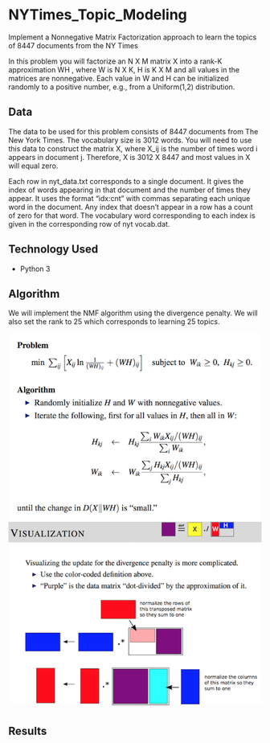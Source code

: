 # NYTimes_Topic_Modeling
Implement a Nonnegative Matrix Factorization approach to learn the topics of 8447 documents from the NY Times

In this problem you will factorize an N X M matrix X into a rank-K approximation WH , where W is N X K, H is K X M and all values in the matrices are nonnegative. Each value in W and H can be initialized randomly to a positive number, e.g., from a Uniform(1,2) distribution.

## Data

The data to be used for this problem consists of 8447 documents from The New York Times. The vocabulary size is 3012 words. You will need to use this data to construct the matrix X, where X_ij is the number of times word i appears in document j. Therefore, X is 3012 X 8447 and most values in X will equal zero.

Each row in nyt_data.txt corresponds to a single document. It gives the index of words appearing in that document and the number of times they appear. It uses the format “idx:cnt” with commas separating each unique word in the document. Any index that doesn’t appear in a row has a count of zero for that word. The vocabulary word corresponding to each index is given in the corresponding row of nyt vocab.dat.

## Technology Used
- Python 3

## Algorithm
We will implement the NMF algorithm using the divergence penalty. We will also set the rank to 25 which corresponds to learning 25 topics.

![](./images/algo.png)
![](./images/algo_visual.png)

## Results
